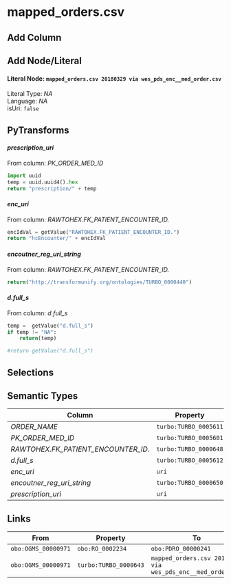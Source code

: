 # mapped_orders.csv

## Add Column

## Add Node/Literal
#### Literal Node: `mapped_orders.csv 20180329 via wes_pds_enc__med_order.csv`
Literal Type: *NA*
<br/>Language: *NA*
<br/>isUri: `false`


## PyTransforms
#### _prescription_uri_
From column: _PK_ORDER_MED_ID_
``` python
import uuid
temp = uuid.uuid4().hex
return "prescription/" + temp
```

#### _enc_uri_
From column: _RAWTOHEX.FK_PATIENT_ENCOUNTER_ID._
``` python
encIdVal = getValue("RAWTOHEX.FK_PATIENT_ENCOUNTER_ID.")
return "hcEncounter/" + encIdVal

```

#### _encoutner_reg_uri_string_
From column: _RAWTOHEX.FK_PATIENT_ENCOUNTER_ID._
``` python
return("http://transformunify.org/ontologies/TURBO_0000440")
```

#### _d.full_s_
From column: _d.full_s_
``` python
temp =  getValue("d.full_s")
if temp != "NA":
    return(temp)

#return getValue("d.full_s")
```


## Selections

## Semantic Types

| Column | Property | Class |
|  ----- | -------- | ----- |
| _ORDER_NAME_ | `turbo:TURBO_0005611` | `obo:PDRO_00000241`|
| _PK_ORDER_MED_ID_ | `turbo:TURBO_0005601` | `obo:PDRO_00000241`|
| _RAWTOHEX.FK_PATIENT_ENCOUNTER_ID._ | `turbo:TURBO_0000648` | `obo:OGMS_00000971`|
| _d.full_s_ | `turbo:TURBO_0005612` | `obo:PDRO_00000241`|
| _enc_uri_ | `uri` | `obo:OGMS_00000971`|
| _encoutner_reg_uri_string_ | `turbo:TURBO_0000650` | `obo:OGMS_00000971`|
| _prescription_uri_ | `uri` | `obo:PDRO_00000241`|


## Links

| From | Property | To |
|  --- | -------- | ---|
| `obo:OGMS_00000971` | `obo:RO_0002234` | `obo:PDRO_00000241`|
| `obo:OGMS_00000971` | `turbo:TURBO_0000643` | `mapped_orders.csv 20180329 via wes_pds_enc__med_order.csv`|
